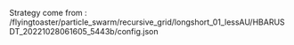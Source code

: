 Strategy come from : /flyingtoaster/particle_swarm/recursive_grid/longshort_01_lessAU/HBARUSDT_20221028061605_5443b/config.json
